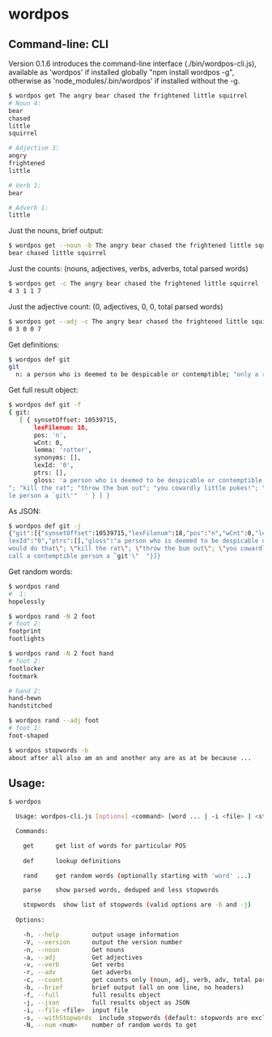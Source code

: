 wordpos
=======

## Command-line: CLI

Version 0.1.6 introduces the command-line interface (./bin/wordpos-cli.js), available as 'wordpos' if installed globally
"npm install wordpos -g", otherwise as 'node_modules/.bin/wordpos' if installed without the -g.

```bash
$ wordpos get The angry bear chased the frightened little squirrel
# Noun 4:
bear
chased
little
squirrel

# Adjective 3:
angry
frightened
little

# Verb 1:
bear

# Adverb 1:
little
```
Just the nouns, brief output:
```bash
$ wordpos get --noun -b The angry bear chased the frightened little squirrel
bear chased little squirrel
```
Just the counts: (nouns, adjectives, verbs, adverbs, total parsed words)
```bash
$ wordpos get -c The angry bear chased the frightened little squirrel
4 3 1 1 7
```
Just the adjective count: (0, adjectives, 0, 0, total parsed words)
```bash
$ wordpos get --adj -c The angry bear chased the frightened little squirrel
0 3 0 0 7
```

Get definitions:
```bash
$ wordpos def git
git
  n: a person who is deemed to be despicable or contemptible; "only a rotter would do that"; "kill the rat"; "throw the bum out"; "you cowardly little pukes!"; "the British call a contemptible persona `git'"
```
Get full result object:
```bash
$ wordpos def git -f
{ git:
   [ { synsetOffset: 10539715,
       lexFilenum: 18,
       pos: 'n',
       wCnt: 0,
       lemma: 'rotter',
       synonyms: [],
       lexId: '0',
       ptrs: [],
       gloss: 'a person who is deemed to be despicable or contemptible; "only a rotter would do that
"; "kill the rat"; "throw the bum out"; "you cowardly little pukes!"; "the British call a contemptib
le person a `git\'"  ' } ] }
```
As JSON:
```bash
$ wordpos def git -j
{"git":[{"synsetOffset":10539715,"lexFilenum":18,"pos":"n","wCnt":0,"lemma":"rotter","synonyms":[],"
lexId":"0","ptrs":[],"gloss":"a person who is deemed to be despicable or contemptible; \"only a rotter
would do that\"; \"kill the rat\"; \"throw the bum out\"; \"you cowardly little pukes!\"; \"the British
call a contemptible person a `git'\"  "}]}
```

Get random words:
```bash
$ wordpos rand
#  1:
hopelessly

$ wordpos rand -N 2 foot
# foot 2:
footprint
footlights

$ wordpos rand -N 2 foot hand
# foot 2:
footlocker
footmark

# hand 2:
hand-hewn
handstitched

$ wordpos rand --adj foot
# foot 1:
foot-shaped

$ wordpos stopwords -b
about after all also am an and another any are as at be because ...
```

## Usage:
```bash
$ wordpos

  Usage: wordpos-cli.js [options] <command> [word ... | -i <file> | <stdin>]

  Commands:

    get      get list of words for particular POS
 
    def      lookup definitions

    rand     get random words (optionally starting with 'word' ...)

    parse    show parsed words, deduped and less stopwords

    stopwords  show list of stopwords (valid options are -b and -j)
    
  Options:

    -h, --help         output usage information
    -V, --version      output the version number
    -n, --noun         Get nouns
    -a, --adj          Get adjectives
    -v, --verb         Get verbs
    -r, --adv          Get adverbs
    -c, --count        get counts only (noun, adj, verb, adv, total parsed words)
    -b, --brief        brief output (all on one line, no headers)
    -f, --full         full results object
    -j, --json         full results object as JSON
    -i, --file <file>  input file
    -s, --withStopwords  include stopwords (default: stopwords are excluded)
    -N, --num <num>    number of random words to get
```
